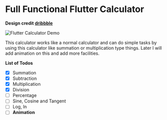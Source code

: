 # Full Functional Flutter Calculator

**Design credit [dribbble](https://dribbble.com/shots/5638050-calculator)**

![Flutter Calculator Demo](https://github.com/abuanwar072/Flutter-Calculator/blob/master/calculator.gif)

This calculator works like a normal calculator and can do simple tasks by using this calculator like summation or multiplication type things. Later I will add animation on this and add more facilities.

**List of Todos**
 - [x] Summation
 - [x] Subtraction
 - [x] Multiplication
 - [x] Division
 - [ ] Percentage
 - [ ] Sine, Cosine and Tangent
 - [ ] Log, ln
 - [ ] **Animation**
